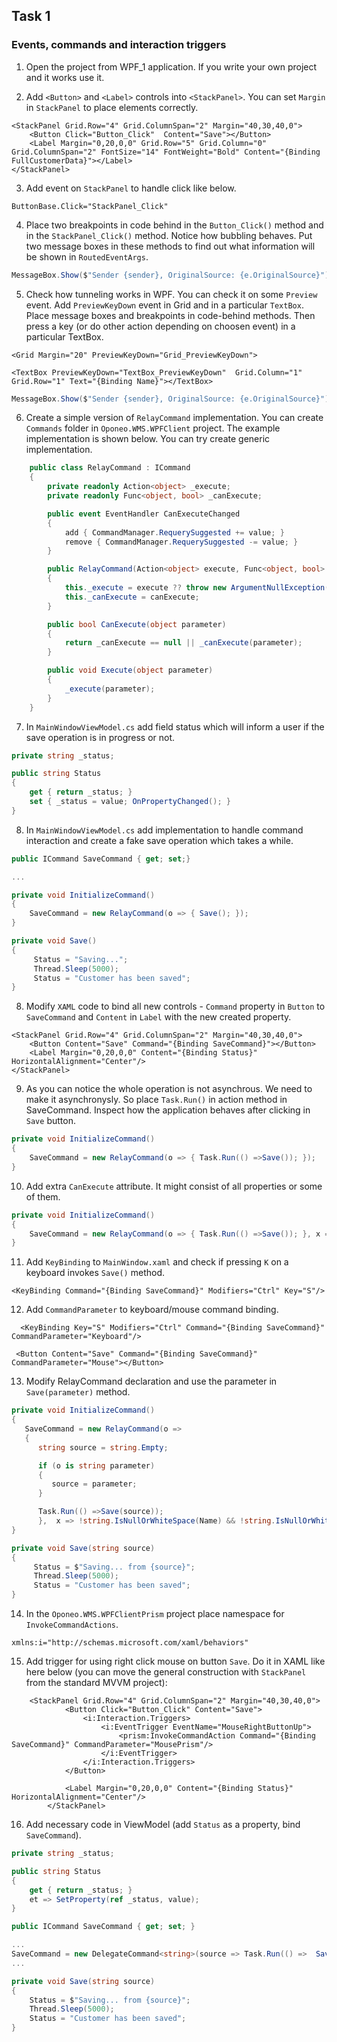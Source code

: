 ## Task 1

### Events, commands and interaction triggers

1. Open the project from WPF_1 application. If you write your own project and it works use it. 

2. Add `<Button>` and `<Label>` controls into `<StackPanel>`. You can set `Margin` in `StackPanel` to place elements correctly.

```
<StackPanel Grid.Row="4" Grid.ColumnSpan="2" Margin="40,30,40,0">
    <Button Click="Button_Click"  Content="Save"></Button>
    <Label Margin="0,20,0,0" Grid.Row="5" Grid.Column="0" Grid.ColumnSpan="2" FontSize="14" FontWeight="Bold" Content="{Binding FullCustomerData}"></Label>
</StackPanel>
 ```
3. Add event on `StackPanel` to handle click like below.

```
ButtonBase.Click="StackPanel_Click"
```

4. Place two breakpoints in code behind in the `Button_Click()` method and in the `StackPanel_Click()` method. Notice how bubbling behaves. Put two message boxes in these methods to find out what information will be shown in `RoutedEventArgs`.

```cs
MessageBox.Show($"Sender {sender}, OriginalSource: {e.OriginalSource}");
```

5. Check how tunneling works in WPF. You can check it on some `Preview` event. Add `PreviewKeyDown` event in Grid and in a particular `TextBox`. Place message boxes and breakpoints in code-behind methods. Then press a key (or do other action depending on choosen event) in a particular TextBox.

```
<Grid Margin="20" PreviewKeyDown="Grid_PreviewKeyDown">
```

```
<TextBox PreviewKeyDown="TextBox_PreviewKeyDown"  Grid.Column="1" Grid.Row="1" Text="{Binding Name}"></TextBox>
```

```cs
MessageBox.Show($"Sender {sender}, OriginalSource: {e.OriginalSource}");
```

6. Create a simple version of `RelayCommand` implementation. You can create `Commands` folder in `Oponeo.WMS.WPFClient` project. The example implementation is shown below. You can try create generic implementation. 

```cs
    public class RelayCommand : ICommand
    {
        private readonly Action<object> _execute;
        private readonly Func<object, bool> _canExecute;

        public event EventHandler CanExecuteChanged
        {
            add { CommandManager.RequerySuggested += value; }
            remove { CommandManager.RequerySuggested -= value; }
        }

        public RelayCommand(Action<object> execute, Func<object, bool> canExecute = null)
        {
            this._execute = execute ?? throw new ArgumentNullException(nameof(execute));
            this._canExecute = canExecute;
        }

        public bool CanExecute(object parameter)
        {
            return _canExecute == null || _canExecute(parameter);
        }

        public void Execute(object parameter)
        {
            _execute(parameter);
        }
    }
```

7. In `MainWindowViewModel.cs` add field status which will inform a user if the save operation is in progress or not.

```cs
private string _status;

public string Status
{
    get { return _status; }
    set { _status = value; OnPropertyChanged(); }
}
```

8. In `MainWindowViewModel.cs` add implementation to handle command interaction and create a fake save operation which takes a while.

```cs
public ICommand SaveCommand { get; set;}

...

private void InitializeCommand()
{
    SaveCommand = new RelayCommand(o => { Save(); });
}

private void Save()
{
     Status = "Saving...";
     Thread.Sleep(5000);
     Status = "Customer has been saved";
}
```

8. Modify `XAML` code to  bind all new controls - `Command` property in `Button` to `SaveCommand` and `Content` in `Label` with
the new created property.

```
<StackPanel Grid.Row="4" Grid.ColumnSpan="2" Margin="40,30,40,0">
    <Button Content="Save" Command="{Binding SaveCommand}"></Button>
    <Label Margin="0,20,0,0" Content="{Binding Status}" HorizontalAlignment="Center"/>
</StackPanel>
```

9. As you can notice the whole operation is not asynchrous. We need to make it asynchronysly. So place `Task.Run()` in action method in SaveCommand. Inspect how the application behaves
after clicking in `Save` button.

```cs
private void InitializeCommand()
{
    SaveCommand = new RelayCommand(o => { Task.Run(() =>Save()); });
}
```

10. Add extra `CanExecute` attribute. It might consist of all properties or some of them.

```cs
private void InitializeCommand()
{
    SaveCommand = new RelayCommand(o => { Task.Run(() =>Save()); }, x => !string.IsNullOrWhiteSpace(Name) && !string.IsNullOrWhiteSpace(TaxIdentifier));
}
```

11. Add `KeyBinding` to `MainWindow.xaml` and check if pressing `K` on a keyboard invokes `Save()` method.

```
<KeyBinding Command="{Binding SaveCommand}" Modifiers="Ctrl" Key="S"/>
```

12. Add `CommandParameter` to keyboard/mouse command binding. 

```
  <KeyBinding Key="S" Modifiers="Ctrl" Command="{Binding SaveCommand}" CommandParameter="Keyboard"/>
```

```
 <Button Content="Save" Command="{Binding SaveCommand}" CommandParameter="Mouse"></Button>
 ```
 
 13. Modify RelayCommand declaration and use the parameter in `Save(parameter)` method.

```cs
private void InitializeCommand()
{
   SaveCommand = new RelayCommand(o => 
   {
      string source = string.Empty;

      if (o is string parameter)
      {
         source = parameter;
      }

      Task.Run(() =>Save(source)); 
      },  x => !string.IsNullOrWhiteSpace(Name) && !string.IsNullOrWhiteSpace(TaxIdentifier));
}

private void Save(string source)
{
     Status = $"Saving... from {source}";
     Thread.Sleep(5000);
     Status = "Customer has been saved";
}
```
14. In the `Oponeo.WMS.WPFClientPrism` project place namespace for `InvokeCommandActions`.

```
xmlns:i="http://schemas.microsoft.com/xaml/behaviors"
```

15. Add trigger for using right click mouse on button `Save`. Do it in XAML like here below (you can move the general construction with `StackPanel` from the standard MVVM project):

```
    <StackPanel Grid.Row="4" Grid.ColumnSpan="2" Margin="40,30,40,0">
            <Button Click="Button_Click" Content="Save">
                <i:Interaction.Triggers>
                    <i:EventTrigger EventName="MouseRightButtonUp">
                        <prism:InvokeCommandAction Command="{Binding SaveCommand}" CommandParameter="MousePrism"/>
                    </i:EventTrigger>
                </i:Interaction.Triggers>
            </Button>

            <Label Margin="0,20,0,0" Content="{Binding Status}" HorizontalAlignment="Center"/>
        </StackPanel>
```

16. Add necessary code in ViewModel (add `Status` as a property, bind `SaveCommand`).

```cs
private string _status;

public string Status
{
    get { return _status; }
    et => SetProperty(ref _status, value);
}

public ICommand SaveCommand { get; set; }
```

```cs
...
SaveCommand = new DelegateCommand<string>(source => Task.Run(() =>  Save(source)));
...
```

```cs
private void Save(string source)
{
    Status = $"Saving... from {source}";
    Thread.Sleep(5000);
    Status = "Customer has been saved";
}
```
